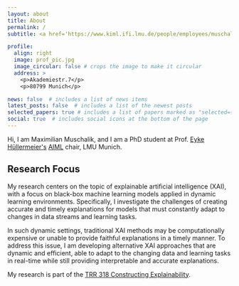 ```yaml
---
layout: about
title: About
permalink: /
subtitle: <a href='https://www.kiml.ifi.lmu.de/people/employees/muschalik/index.html'>Artificial Intelligence and Machine Learning</a> at LMU Munich.

profile:
  align: right
  image: prof_pic.jpg
  image_circular: false # crops the image to make it circular
  address: >
    <p>Akademiestr.7</p>
    <p>80799 Munich</p>

news: false  # includes a list of news items
latest_posts: false  # includes a list of the newest posts
selected_papers: true # includes a list of papers marked as "selected={true}"
social: true  # includes social icons at the bottom of the page
---
```


Hi, I am Maximilian Muschalik, and I am a PhD student at Prof. [Eyke Hüllermeier's](https://www.kiml.ifi.lmu.de/people/professors/huellermeier/index.html) [AIML](https://www.kiml.ifi.lmu.de/people/employees/muschalik/index.html) chair, LMU Munich.

## Research Focus
My research centers on the topic of explainable artificial intelligence (XAI), with a focus on black-box machine learning models applied in dynamic learning environments. Specifically, I investigate the challenges of creating accurate and timely explanations for models that must constantly adapt to changes in data streams and learning tasks.

In such dynamic settings, traditional XAI methods may be computationally expensive or unable to provide faithful explanations in a timely manner. To address this issue, I am developing alternative XAI approaches that are dynamic and efficient, able to adapt to the changing data and learning tasks in real-time while still providing interpretable and accurate explanations.

My research is part of the [TRR 318 Constructing Explainability](https://trr318.uni-paderborn.de/projekte/c03).
